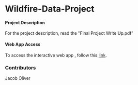 # Wildfire-Data-Project

#### Project Description

For the project description, read the "Final Project Write Up.pdf"

#### Web App Access

To access the interactive web app , follow this [link](https://jakeoliver28.shinyapps.io/wildfireproject/).

### Contributors

Jacob Oliver
